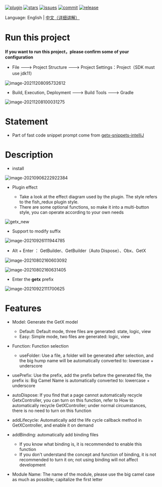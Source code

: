 [![plugin](https://img.shields.io/badge/jetbrain-plugin-red)](https://plugins.jetbrains.com/plugin/15919-getx) [![stars](https://img.shields.io/github/stars/xdd666t/getx_template?logo=github)](https://github.com/CNAD666/getx_template) [![issues](https://img.shields.io/github/issues/xdd666t/getx_template?logo=github)](https://github.com/xdd666t/getx_template/issues) [![commit](https://img.shields.io/github/last-commit/xdd666t/getx_template?logo=github)](https://github.com/xdd666t/getx_template/commits) [![release](https://img.shields.io/github/v/release/xdd666t/getx_template)](https://github.com/xdd666t/getx_template/releases)

Language: English | [中文（详细讲解）](https://juejin.cn/post/7005003323753365517)

# Run this project

**If you want to run this project，please confirm some of your configuration**

- File ---> Project Structure ---> Project Settings：Project（SDK must use  jdk11）

![image-20211208095732612](https://cdn.jsdelivr.net/gh/xdd666t/MyData@master/pic/flutter/blog/20211208100315.png)

- Build, Execution, Deployment ---> Build Tools ---> Gradle

![image-20211208100031275](https://cdn.jsdelivr.net/gh/xdd666t/MyData@master/pic/flutter/blog/20211208100323.png)

# Statement

- Part of fast code snippet prompt  come from [getx-snippets-intelliJ](https://github.com/cjamcu/getx-snippets-intelliJ/blob/master/src/main/resources/liveTemplates/getx.xml)

# Description

- install

![image-20210906222922384](https://cdn.jsdelivr.net/gh/CNAD666/MyData@master/pic/flutter/blog/20210907091446.png)

- Plugin effect

  - Take a look at the effect diagram used by the plugin. The style refers to the fish_redux plugin style.
  - There are some optional functions, so make it into a multi-button style, you can operate according to your own needs

![getx_new](https://cdn.jsdelivr.net/gh/CNAD666/MyData@master/pic/flutter/blog/20210907091503.gif)

- Support to modify suffix

![image-20210926111944785](https://cdn.jsdelivr.net/gh/CNAD666/MyData@master/pic/flutter/blog/20210926112248.png)

- Alt + Enter ： GetBuilder、GetBuilder（Auto Dispose）、Obx、GetX

![image-20210802160603092](https://cdn.jsdelivr.net/gh/CNAD666/MyData@master/pic/flutter/blog/20210802162033.png)

![image-20210802160631405](https://cdn.jsdelivr.net/gh/CNAD666/MyData@master/pic/flutter/blog/20210802162043.png)

- Enter the **getx**  prefix

![image-20210922111700625](https://cdn.jsdelivr.net/gh/CNAD666/MyData@master/pic/flutter/blog/20210922111709.png)

# Features

- Model: Generate the GetX model
  - Default: Default mode, three files are generated: state, logic, view
  - Easy: Simple mode, two files are generated: logic, view

- Function: Function selection
  - useFolder: Use a file, a folder will be generated after selection, and the big hump name will be automatically converted to: lowercase + underscore

- usePrefix: Use the prefix, add the prefix before the generated file, the prefix is: Big Camel Name is automatically converted to: lowercase + underscore

- autoDispose: If you find that a page cannot automatically recycle GetxController, you can turn on this function, refer to How to automatically recycle GetXController; under normal circumstances, there is no need to turn on this function

- addLifecycle: Automatically add the life cycle callback method in GetXController, and enable it on demand

- addBinding: automatically add binding files
  - If you know what binding is, it is recommended to enable this function
  - If you don't understand the concept and function of binding, it is not recommended to turn it on; not using binding will not affect development

- Module Name: The name of the module, please use the big camel case as much as possible; capitalize the first letter

